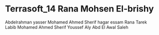 Terrasoft_14 Rana Mohsen El-brishy
============
Abdelrahman yasser
Mohamed Ahmed Sherif
hagar essam
Rana Tarek Labib
Mohamed Ahmed Sherif
Youssef Aly Abd El Awal Saleh
